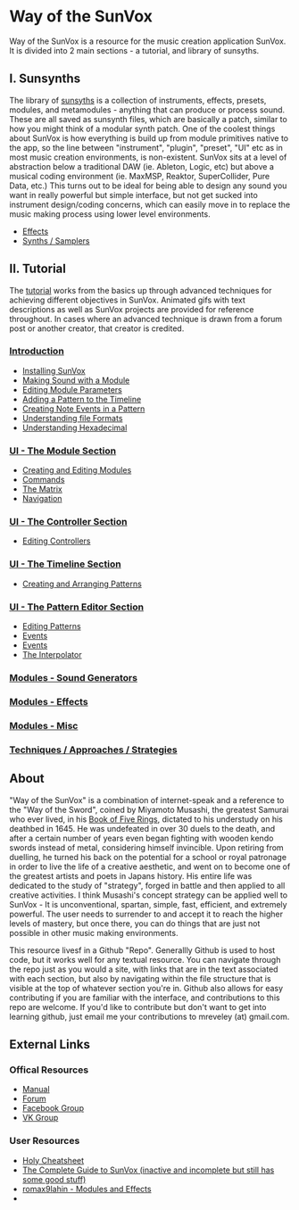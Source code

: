 # Way of the SunVox

Way of the SunVox is a resource for the music creation application SunVox. It is divided into 2 main sections - a tutorial, and library of sunsyths.

## I. Sunsynths
The library of [sunsyths](Sunsynths) is a collection of instruments, effects, presets, modules, and metamodules - anything that can produce or process sound. These are all saved as sunsynth files, which are basically a patch, similar to how you might think of a modular synth patch. One of the coolest things about SunVox is how everything is build up from module primitives native to the app, so the line between "instrument", "plugin", "preset", "UI" etc as in most music creation environments, is non-existent. SunVox sits at a level of abstraction below a traditional DAW (ie. Ableton, Logic, etc) but above a musical coding environment (ie. MaxMSP, Reaktor, SuperCollider, Pure Data, etc.) This turns out to be ideal for being able to design any sound you want in really powerful but simple interface, but not get sucked into instrument design/coding concerns, which can easily move in to replace the music making process using lower level environments.

* [Effects](Sunsynths/Effects)
* [Synths / Samplers](Synths_Samplers)


## II. Tutorial
The [tutorial](Tutorial) works from the basics up through advanced techniques for achieving different objectives in SunVox. Animated gifs with text descriptions as well as SunVox projects are provided for reference throughout. In cases where an advanced technique is drawn from a forum post or another creator, that creator is credited.

### [Introduction](Tutorial/1--Introduction)
* [Installing SunVox](Tutorial/1--Introduction/a--Installing-SunVox)
* [Making Sound with a Module](Tutorial/1--Introduction/b--Making-Sound-with-a-Module)
* [Editing Module Parameters](Tutorial/1--Introduction/c--Editing-Module-Parameters)
* [Adding a Pattern to the Timeline](Tutorial/1--Introduction/d--Adding-a-Pattern-to-the-timeline)
* [Creating Note Events in a Pattern](Tutorial/1--Introduction/e--Creating-Note-Events-in-a-Pattern)
* [Understanding file Formats](Tutorial/1--Introduction/f--Understanding-File-Formats)
* [Understanding Hexadecimal](Tutorial/1--Introduction/g--Understanding-Hexadecimal)

### [UI - The Module Section](Tutorial/2--UI-The-Module-Section)
* [Creating and Editing Modules](Tutorial/2--UI-The-Module-Section/a--Creating-and-Editing-Modules)
* [Commands](Tutorial/2--UI-The-Module-Section/b--Commands)
* [The Matrix](Tutorial/2--UI-The-Module-Section/c--The-Matrix)
* [Navigation](Tutorial/2--UI-The-Module-Section/d--Navigation)

### [UI - The Controller Section](Tutorial/1-The_Interface/3-UI--The-Controller-Section)
* [Editing Controllers](Tutorial/1-The-Controller-Section/a--Editing-Controllers)

### [UI - The Timeline Section](Tutorial/1-The_Interface/4-UI--The-Timeline-Section)
* [Creating and Arranging Patterns](Tutorial/1-The-Timeline-Section/a--Creating-and-Arranging-Patterns)

### [UI - The Pattern Editor Section](Tutorial/5-UI--The-Pattern-Editor-Section)
* [Editing Patterns](Tutorial/1-The-Interface/4-The-Pattern-Editor-Section/1-Editing-Patterns)
* [Events](Tutorial/1-The-Interface/4-The-Pattern-Editor-Section/2-Events)
* [Events](Tutorial/1-The-Interface/4-The-Pattern-Editor-Section/3-Pattern-Effects)
* [The Interpolator](Tutorial/1-The-Interface/4-The-Pattern-Editor-Section/4-The-Interpolator)

### [Modules - Sound Generators](Tutorial/6--Modules-Sound-Generators)

### [Modules - Effects](Tutorial/7--Modules-Effects)

### [Modules - Misc](Tutorial/8--Modules-Misc)

### [Techniques / Approaches / Strategies](Tutorial/9--Techniques-Approaches-Strategies)

## About

"Way of the SunVox" is a combination of internet-speak and a reference to the "Way of the Sword", coined by Miyamoto Musashi, the greatest Samurai who ever lived, in his [Book of Five Rings](https://archive.org/stream/MiyamotoMusashi-BookOfFiveRingsgoRinNoSho/Book_of_Five_Rings_djvu.txt), dictated to his understudy on his deathbed in 1645. He was undefeated in over 30 duels to the death, and after a certain number of years even began fighting with wooden kendo swords instead of metal, considering himself invincible. Upon retiring from duelling, he turned his back on the potential for a school or royal patronage in order to live the life of a creative aesthetic, and went on to become one of the greatest artists and poets in Japans history. His entire life was dedicated to the study of "strategy", forged in battle and then applied to all creative activities. I think Musashi's concept strategy can be applied well to SunVox - It is unconventional, spartan, simple, fast, efficient, and extremely powerful. The user needs to surrender to and accept it to reach the higher levels of mastery, but once there, you can do things that are just not possible in other music making environments.

This resource livesf in a Github "Repo". Generallly Github is used to host code, but it works well for any textual resource. You can navigate through the repo just as you would a site, with links that are in the text associated with each section, but also by navigating within the file structure that is visible at the top of whatever section you're in. Github also allows for easy contributing if you are familiar with the interface, and contributions to this repo are welcome. If you'd like to contribute but don't want to get into learning github, just email me your contributions to mreveley (at) gmail.com.


## External Links

### Offical Resources
* [Manual](http://www.warmplace.ru/wiki/sunvox:manual_en)
* [Forum](http://www.warmplace.ru/forum/viewforum.php?f=16)
* [Facebook Group](https://www.facebook.com/groups/sunvox/)
* [VK Group](https://vk.com/sunvoxtracker "")

### User Resources
* [Holy Cheatsheet](https://drive.google.com/file/d/1yv9HMmACwgVWs0hZmIVdkhisFUyYYZx8/view)
* [The Complete Guide to SunVox (inactive and incomplete but still has some good stuff)](http://sunvox-guide.readthedocs.io/en/latest/index.html)
* [romax9lahin - Modules and Effects](https://github.com/romax9lahin/Sunvox-Stuff)
*
